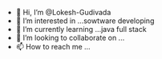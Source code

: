 - 👋 Hi, I’m @Lokesh-Gudivada
- 👀 I’m interested in ...sowtware developing
- 🌱 I’m currently learning ...java full stack
- 💞️ I’m looking to collaborate on ...
- 📫 How to reach me ...

<!---
Lokesh-Gudivada/Lokesh-Gudivada is a ✨ special ✨ repository because its `README.md` (this file) appears on your GitHub profile.
You can click the Preview link to take a look at your changes.
--->
